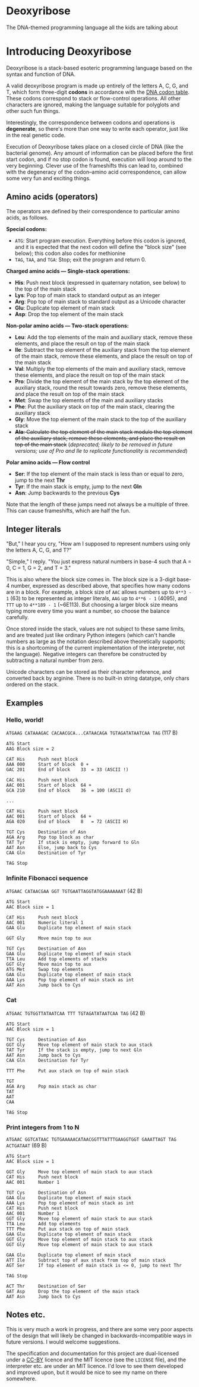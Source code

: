 # Deoxyribose
The DNA-themed programming language all the kids are talking about

# Introducing Deoxyribose

Deoxyribose is a stack-based esoteric programming language based on the syntax
and function of DNA.

A valid deoxyribose program is made up entirely of the letters A, C, G, and T,
which form three-digit **codons** in accordance with the
[DNA codon table](https://en.wikipedia.org/wiki/DNA_codon_table).
These codons correspond to stack or flow-control operations. All other
characters are ignored, making the language suitable for polyglots and other
such fun things.

Interestingly, the correspondence between codons and operations is
**degenerate**, so there's more than one way to write each operator, just like
in the real genetic code.

Execution of Deoxyribose takes place on a closed circle of DNA (like the
bacterial genome).
Any amount of information can be placed before the first start codon, and if no
stop codon is found, execution will loop around to the very beginning.
Clever use of the frameshifts this can lead to, combined with the degeneracy of
the codon–amino acid correspondence, can allow some very fun and exciting things.

## Amino acids (operators)

The operators are defined by their correspondence to particular amino acids, as
follows.

**Special codons:**
* `ATG`: Start program execution. Everything before this codon is ignored, and
  it is expected that the next codon will define the "block size" (see below);
  this codon also codes for methionine
* `TAG`, `TAA`, and `TGA`: Stop; exit the program and return 0.

**Charged amino acids — Single-stack operations:**
* **His**: Push next block (expressed in quaternary notation, see below) to the
  top of the main stack
* **Lys**: Pop top of main stack to standard output as an integer
* **Arg**: Pop top of main stack to standard output as a Unicode character
* **Glu**: Duplicate top element of main stack
* **Asp**: Drop the top element of the main stack

**Non-polar amino acids — Two-stack operations:**
* **Leu**: Add the top elements of the main and auxiliary stack, remove these
  elements, and place the result on top of the main stack
* **Ile**: Subtract the top element of the auxiliary stack from the top element
  of the main stack, remove these elements, and place the result on top of the
  main stack
* **Val**: Multiply the top elements of the main and auxiliary stack, remove these
  elements, and place the result on top of the main stack
* **Pro**: Divide the top element of the main stack by the top element
  of the auxiliary stack, round the result towards zero, remove these elements,
  and place the result on top of the main stack
* **Met**: Swap the top elements of the main and auxiliary stacks
* **Phe**: Put the auxiliary stack on top of the main stack, clearing the
  auxiliary stack
* **Gly**: Move the top element of the main stack to the top of the auxiliary
  stack
* ~~**Ala**: Calculate the top element of the main stack modulo the top element
  of the auxiliary stack, remove these elements, and place the result on top of the
  main stack~~ (*deprecated; likely to be removed in future versions; use of Pro
  and Ile to replicate functionality is recommended*)

**Polar amino acids — Flow control**
* **Ser**: If the top element of the main stack is less than or equal to zero, jump to the next **Thr**
* **Tyr**: If the main stack is empty, jump to the next **Gln**
* **Asn**: Jump backwards to the previous **Cys**

Note that the length of these jumps need not always be a multiple of three. This
can cause frameshifts, which are half the fun.

## Integer literals

"But," I hear you cry, "How am I supposed to represent numbers using only the
letters A, C, G, and T?"

"Simple," I reply. "You just express natural numbers in base-4 such that A = 0,
C = 1, G = 2, and T = 3."

This is also where the block size comes in. The block size is a 3-digit base-4
number, expressed as described above, that specifies how many codons are in a
block. For example, a block size of `AAC` allows numbers up to `4**3 - 1` (63) to be
represented as integer literals, `AAG` up to `4**6 - 1` (4095), and `TTT` up
to `4**189 - 1` (~6E113). But choosing a larger block size means typing more
every time you want a number, so choose the balance carefully.

Once stored inside the stack, values are not subject to these same limits, and
are treated just like ordinary Python integers (which can't handle numbers as
large as the notation described above theoretically supports; this is a
shortcoming of the current implementation of the interpreter, not the language).
Negative integers can therefore be constructed by subtracting a natural number
from zero.

Unicode characters can be stored as their character reference, and converted
back by arginine. There is no built-in string datatype, only chars ordered on
the stack.

## Examples

### Hello, world!
`ATGAAG CATAAAGAC CACAACGCA...CATAACAGA TGTAGATATAATCAA TAG`
(117 B)

```
ATG Start
AAG Block size = 2

CAT His     Push next block
AAA 000     Start of block  0 +
GAC 201     End of block    33  = 33 (ASCII !)

CAC His     Push next block
AAC 001     Start of block  64 +
GCA 210     End of block    36  = 100 (ASCII d)

...

CAT His     Push next block
AAC 001     Start of block  64 +
AGA 020     End of block    8   = 72 (ASCII H)

TGT Cys     Destination of Asn
AGA Arg     Pop top block as char
TAT Tyr     If stack is empty, jump forward to Gln
AAT Asn     Else, jump back to Cys
CAA Gln     Destination of Tyr

TAG Stop
```

### Infinite Fibonacci sequence
`ATGAAC CATAACGAA GGT TGTGAATTAGGTATGGAAAAAAAT`
(42 B)

```
ATG Start
AAC Block size = 1

CAT His     Push next block
AAC 001     Numeric literal 1
GAA Glu     Duplicate top element of main stack

GGT Gly     Move main top to aux

TGT Cys     Destination of Asn
GAA Glu     Duplicate top element of main stack
TTA Leu     Add top elements of stacks
GGT Gly     Move main top to aux
ATG Met     Swap top elements
GAA Glu     Duplicate top element of main stack
AAA Lys     Pop top element of main stack as int
AAT Asn     Jump back to Cys
```

### Cat
`ATGAAC TGTGGTTATAATCAA TTT TGTAGATATAATCAA TAG`
(42 B)

```
ATG Start
AAC Block size = 1

TGT Cys     Destination of Asn
GGT Gly     Move top element of main stack to aux stack
TAT Tyr     If the stack is empty, jump to next Gln
AAT Asn     Jump back to Cys
CAA Gln     Destination for Tyr

TTT Phe     Put aux stack on top of main stack

TGT
AGA Arg     Pop main stack as char
TAT
AAT
CAA

TAG Stop
```

### Print integers from 1 to N
`ATGAAC GGTCATAAC TGTGAAAAACATAACGGTTTATTTGAAGGTGGT GAAATTAGT TAG ACTGATAAT`
(69 B)

```
ATG Start
AAC Block size = 1

GGT Gly     Move top element of main stack to aux stack
CAT His     Push next block
AAC 001     Number 1

TGT Cys     Destination of Asn
GAA Glu     Duplicate top element of main stack
AAA Lys     Pop top element of main stack as int
CAT His     Push next block
AAC 001     Number 1
GGT Gly     Move top element of main stack to aux stack
TTA Leu     Add top elements
TTT Phe     Put aux stack on top of main stack
GAA Glu     Duplicate top element of main stack
GGT Gly     Move top element of main stack to aux stack
GGT Gly     Move top element of main stack to aux stack

GAA Glu     Duplicate top element of main stack
ATT Ile     Subtract top of aux stack from top of main stack
AGT Ser     If top element of main stack is <= 0, jump to next Thr

TAG Stop

ACT Thr     Destination of Ser
GAT Asp     Drop the top element of the main stack
AAT Asn     Jump back to Cys
```

## Notes etc.

This is very much a work in progress, and there are some very poor aspects of the
design that will likely be changed in backwards-incompatible ways in future
versions. I would welcome suggestions.

The specification and documentation for this project are dual-licensed under a
[CC-BY](https://creativecommons.org/licenses/by/3.0) licence and the MIT licence
(see the `LICENSE` file), and the interpreter etc. are under an MIT licence.
I'd love to see them developed and improved upon, but it would be nice to see my
name on there somewhere.
